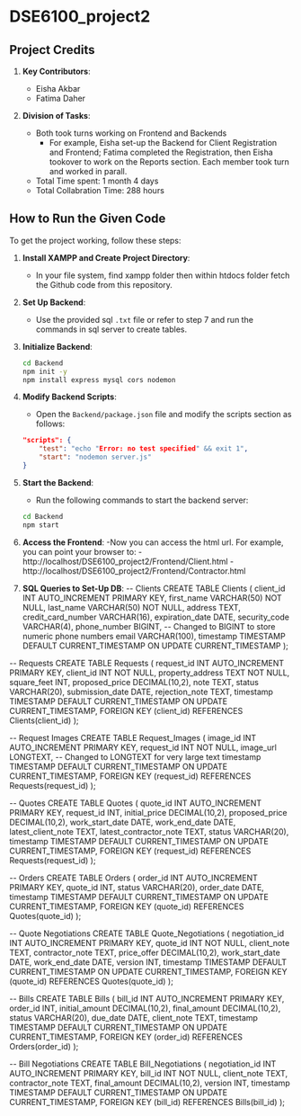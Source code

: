 # DSE6100_project2

## Project Credits
1. **Key Contributors**:
   - Eisha Akbar
   - Fatima Daher

2. **Division of Tasks**:
   - Both took turns working on Frontend and Backends
        - For example, Eisha set-up the Backend for Client Registration and Frontend; Fatima completed the Registration, then Eisha tookover to work on the Reports section. Each member took turn and worked in parall.
    - Total Time spent: 1 month 4 days
    - Total Collabration Time: 288 hours

## How to Run the Given Code

To get the project working, follow these steps:

1. **Install XAMPP and Create Project Directory**:
   - In your file system, find xampp folder then within htdocs folder fetch the Github code from this repository.

2. **Set Up Backend**:
   - Use the provided sql `.txt` file or refer to step 7 and run the commands in sql server to create tables.

3. **Initialize Backend**:
   ```bash
   cd Backend
   npm init -y
   npm install express mysql cors nodemon
   ```

4. **Modify Backend Scripts**:
   - Open the `Backend/package.json` file and modify the scripts section as follows:
   ```json
   "scripts": {
       "test": "echo "Error: no test specified" && exit 1",
       "start": "nodemon server.js"
   }
   ```

5. **Start the Backend**:
   - Run the following commands to start the backend server:
   ```bash
   cd Backend
   npm start
   ```
   
6. **Access the Frontend**:
    -Now you can access the html url. For example, you can point your browser to:
        -http://localhost/DSE6100_project2/Frontend/Client.html
        -http://localhost/DSE6100_project2/Frontend/Contractor.html
       
7. **SQL Queries to Set-Up DB**:
-- Clients
CREATE TABLE Clients (
    client_id INT AUTO_INCREMENT PRIMARY KEY,
    first_name VARCHAR(50) NOT NULL,
    last_name VARCHAR(50) NOT NULL,
    address TEXT,
    credit_card_number VARCHAR(16),
    expiration_date DATE,
    security_code VARCHAR(4),
    phone_number BIGINT, -- Changed to BIGINT to store numeric phone numbers
    email VARCHAR(100),
    timestamp TIMESTAMP DEFAULT CURRENT_TIMESTAMP ON UPDATE CURRENT_TIMESTAMP
);

-- Requests
CREATE TABLE Requests (
    request_id INT AUTO_INCREMENT PRIMARY KEY,
    client_id INT NOT NULL,
    property_address TEXT NOT NULL,
    square_feet INT,
    proposed_price DECIMAL(10,2),
    note TEXT,
    status VARCHAR(20),
    submission_date DATE,
    rejection_note TEXT,
    timestamp TIMESTAMP DEFAULT CURRENT_TIMESTAMP ON UPDATE CURRENT_TIMESTAMP,
    FOREIGN KEY (client_id) REFERENCES Clients(client_id)
);

-- Request Images
CREATE TABLE Request_Images (
    image_id INT AUTO_INCREMENT PRIMARY KEY,
    request_id INT NOT NULL,
    image_url LONGTEXT, -- Changed to LONGTEXT for very large text
    timestamp TIMESTAMP DEFAULT CURRENT_TIMESTAMP ON UPDATE CURRENT_TIMESTAMP,
    FOREIGN KEY (request_id) REFERENCES Requests(request_id)
);

-- Quotes
CREATE TABLE Quotes (
    quote_id INT AUTO_INCREMENT PRIMARY KEY,
    request_id INT,
    initial_price DECIMAL(10,2),
    proposed_price DECIMAL(10,2),
    work_start_date DATE,
    work_end_date DATE,
    latest_client_note TEXT,
    latest_contractor_note TEXT,
    status VARCHAR(20),
    timestamp TIMESTAMP DEFAULT CURRENT_TIMESTAMP ON UPDATE CURRENT_TIMESTAMP,
    FOREIGN KEY (request_id) REFERENCES Requests(request_id)
);

-- Orders
CREATE TABLE Orders (
    order_id INT AUTO_INCREMENT PRIMARY KEY,
    quote_id INT,
    status VARCHAR(20),
    order_date DATE,
    timestamp TIMESTAMP DEFAULT CURRENT_TIMESTAMP ON UPDATE CURRENT_TIMESTAMP,
    FOREIGN KEY (quote_id) REFERENCES Quotes(quote_id)
);

-- Quote Negotiations
CREATE TABLE Quote_Negotiations (
    negotiation_id INT AUTO_INCREMENT PRIMARY KEY,
    quote_id INT NOT NULL,
    client_note TEXT,
    contractor_note TEXT,
    price_offer DECIMAL(10,2),
    work_start_date DATE,
    work_end_date DATE,
    version INT,
    timestamp TIMESTAMP DEFAULT CURRENT_TIMESTAMP ON UPDATE CURRENT_TIMESTAMP,
    FOREIGN KEY (quote_id) REFERENCES Quotes(quote_id)
);

-- Bills
CREATE TABLE Bills (
    bill_id INT AUTO_INCREMENT PRIMARY KEY,
    order_id INT,
    initial_amount DECIMAL(10,2),
    final_amount DECIMAL(10,2),
    status VARCHAR(20),
    due_date DATE,
    client_note TEXT,
    timestamp TIMESTAMP DEFAULT CURRENT_TIMESTAMP ON UPDATE CURRENT_TIMESTAMP,
    FOREIGN KEY (order_id) REFERENCES Orders(order_id)
);

-- Bill Negotiations
CREATE TABLE Bill_Negotiations (
    negotiation_id INT AUTO_INCREMENT PRIMARY KEY,
    bill_id INT NOT NULL,
    client_note TEXT,
    contractor_note TEXT,
    final_amount DECIMAL(10,2),
    version INT,
    timestamp TIMESTAMP DEFAULT CURRENT_TIMESTAMP ON UPDATE CURRENT_TIMESTAMP,
    FOREIGN KEY (bill_id) REFERENCES Bills(bill_id)
);
